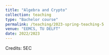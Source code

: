 ```yaml
---
title: "Algebra and Crypto"
collection: teaching
type: "Bachelor course"
permalink: /teaching/2023-spring-teaching-5
venue: "EEMCS, TU DELFT"
date: 2022/2023
---
```


Credits: 5EC


